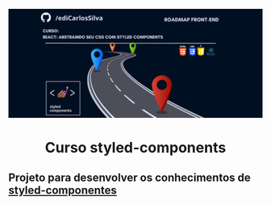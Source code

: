 ![Imagem capa do projeto Sobre curo de Styled-components com React](./imagens/capa.png)

<h1 align="center"> Curso styled-components</h1>

## Projeto para desenvolver os conhecimentos de [styled-componentes](https://styled-components.com/docs)


